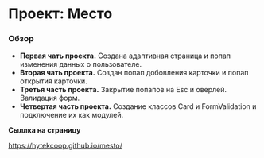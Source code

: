 # Проект: Место

### Обзор

- **Первая чать проекта.** Создана адаптивная страница и попап изменения данных о пользователе.
- **Вторая чать проекта.** Создан попап добовления карточки и попап открытия карточки.
- **Третья часть проекта.** Закрытие попапов на Esc и оверлей. Валидация форм.
- **Четвертая часть проекта.** Создание классов Card и FormValidation и подключение их как модулей.

**Сыллка на страницу**

https://hytekcoop.github.io/mesto/
